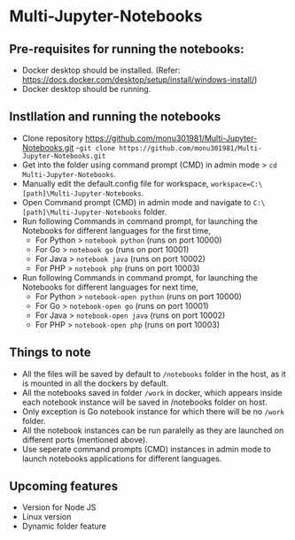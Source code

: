 # Multi-Jupyter-Notebooks

## Pre-requisites for running the notebooks:
- Docker desktop should be installed. (Refer: https://docs.docker.com/desktop/setup/install/windows-install/)
- Docker desktop should be running.

## Instllation and running the notebooks
- Clone repository https://github.com/monu301981/Multi-Jupyter-Notebooks.git
  -`git clone https://github.com/monu301981/Multi-Jupyter-Notebooks.git`
- Get into the folder using command prompt (CMD) in admin mode > `cd Multi-Jupyter-Notebooks`.
- Manually edit the default.config file for workspace, `workspace=C:\[path]\Multi-Jupyter-Notebooks`.
- Open Command prompt (CMD) in admin mode and navigate to `C:\[path]\Multi-Jupyter-Notebooks` folder.
- Run following Commands in command prompt, for launching the Notebooks for different languages for the first time,
  - For Python > `notebook python` (runs on port 10000)
  - For Go > `notebook go` (runs on port 10001)
  - For Java > `notebook java` (runs on port 10002)
  - For PHP > `notebook php` (runs on port 10003)
- Run following Commands in command prompt, for launching the Notebooks for different languages for next time,
  - For Python > `notebook-open python` (runs on port 10000)
  - For Go > `notebook-open go` (runs on port 10001)
  - For Java > `notebook-open java` (runs on port 10002)
  - For PHP > `notebook-open php` (runs on port 10003)

## Things to note
- All the files will be saved by default to `/notebooks` folder in the host, as it is mounted in all the dockers by default.
- All the notebooks saved in folder `/work` in docker, which appears inside each notebook instance will be saved in /notebooks folder on host.
- Only exception is Go notebook instance for which there will be no `/work` folder.
- All the notebook instances can be run paralelly as they are launched on different ports (mentioned above).
- Use seperate command prompts (CMD) instances in admin mode to launch notebooks applications for different languages.
  
## Upcoming features
- Version for Node JS
- Linux version
- Dynamic folder feature
